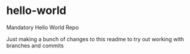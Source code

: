 # hello-world
Mandatory Hello World Repo

Just making a bunch of changes to this readme to try out working with branches and commits
